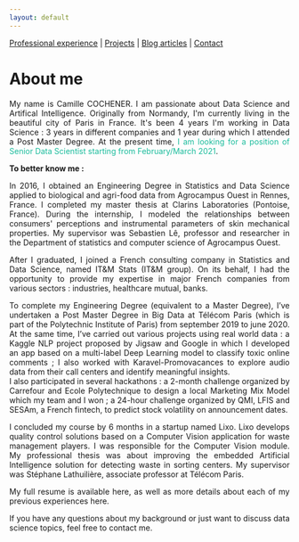 ```yaml
---
layout: default
---
```


[Professional experience](./professional-experience.html) | [Projects](./projects.html) | [Blog articles](./blog-articles.html) | [Contact](./contact.html)

# About me

<div style="text-align: justify">

<p>
My name is Camille COCHENER. I am passionate about Data Science and Artifical Intelligence. Originally from Normandy, I'm currently living in the beautiful city of Paris in France. It's been <span style="#1ABC9C">4 years I'm working in Data Science</span> : 3 years in different companies and 1 year during which I attended a Post Master Degree. At the present time, <span style="color:#1ABC9C">I am looking for a position of Senior Data Scientist starting from February/March 2021</span>.
</p>  

<p>
<b>To better know me :</b>  
</p>

<p>
In 2016, I obtained an <span style="#1ABC9C">Engineering Degree in Statistics and Data Science</span> applied to biological and agri-food data from <span style="#1ABC9C">Agrocampus Ouest</span> in Rennes, France. I completed my master thesis at <span style="#1ABC9C">Clarins Laboratories</span> (Pontoise, France). During the internship, I modeled the relationships between consumers' perceptions and instrumental parameters of skin mechanical properties. My supervisor was Sebastien Lê, professor and researcher in the Department of statistics and computer science of Agrocampus Ouest.
</p>

<p>
After I graduated, I joined a French <span style="#1ABC9C">consulting company in Statistics and Data Science</span>, named <span style="#1ABC9C">IT&M Stats (IT&M group)</span>. On its behalf, I had the opportunity to provide my expertise in major French companies from various sectors : industries, healthcare mutual, banks. 
</p>

<p>
To complete my Engineering Degree (equivalent to a Master Degree), I’ve undertaken a <span style="#1ABC9C">Post Master Degree in Big Data</span> at <span style="#1ABC9C">Télécom Paris</span> (which is part of the <span style="#1ABC9C">Polytechnic Institute of Paris</span>) from september 2019 to june 2020. At the same time, I’ve carried out various projects using real world data : a Kaggle <span style="#1ABC9C">NLP</span> project proposed by Jigsaw and Google in which I developed an app based on a <span style="#1ABC9C">multi-label Deep Learning</span> model to classify toxic online comments ; I also worked with <span style="#1ABC9C">Karavel-Promovacances</span> to explore <span style="#1ABC9C">audio data</span> from their call centers and identify meaningful insights. <br>
I also participated in several hackathons : a 2-month challenge organized by <span style="#1ABC9C">Carrefour</span> and <span style="#1ABC9C">Ecole Polytechnique</span> to design a <span style="#1ABC9C">local Marketing Mix Model</span> which my team and I won ; a 24-hour challenge organized by <span style="#1ABC9C">QMI, LFIS and SESAm</span>, a French fintech, to <span style="#1ABC9C">predict stock volatility</span> on announcement dates. 
</p>

<p>
I concluded my course by 6 months in a startup named <span style="#1ABC9C">Lixo</span>. Lixo develops quality control solutions based on a Computer Vision application for waste management players. I was <span style="#1ABC9C">responsible for the Computer Vision module</span>. My professional thesis was about improving the <span style="#1ABC9C">embedded Artificial Intelligence</span> solution for detecting waste in sorting centers. My supervisor was Stéphane Lathuilière, associate professor at Télécom Paris. 
</p>

<p>
My full resume is available here, as well as more details about each of my previous experiences here. 
</p>

<p>
If you have any questions about my background or just want to discuss data science topics, feel free to contact me. 
</p>

</div>
